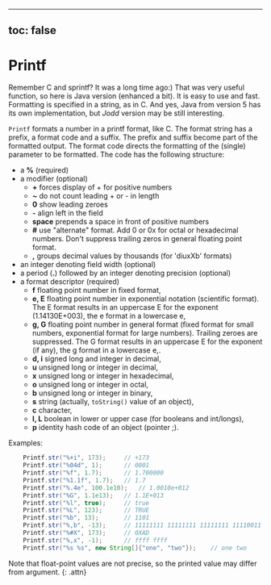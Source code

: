 -----
toc: false
-----
# Printf

Remember C and sprintf? It was a long time ago:) That was very useful
function, so here is Java version (enhanced a bit). It is easy to use
and fast. Formatting is specified in a string, as in C. And yes, Java
from version 5 has its own implementation, but *Jodd* version may be
still interesting.

`Printf` formats a number in a printf format, like C. The format string
has a prefix, a format code and a suffix. The prefix and suffix become
part of the formatted output. The format code directs the formatting of
the (single) parameter to be formatted. The code has the following
structure:

* a **%** (required)
* a modifier (optional)
  * **+** forces display of + for positive numbers
  * **~** do not count leading + or - in length
  * **0** show leading zeroes
  * **-** align left in the field
  * **space** prepends a space in front of positive numbers
  * **#** use \"alternate\" format. Add 0 or 0x for octal or hexadecimal
    numbers. Don't suppress trailing zeros in general floating point
    format.
  * **,** groups decimal values by thousands (for \'diuxXb\' formats)
* an integer denoting field width (optional)
* a period (**.**) followed by an integer denoting precision (optional)
* a format descriptor (required)
  * **f** floating point number in fixed format,
  * **e, E** floating point number in exponential notation (scientific
    format). The E format results in an uppercase E for the exponent
    (1.14130E+003), the e format in a lowercase e,
  * **g, G** floating point number in general format (fixed format for
    small numbers, exponential format for large numbers). Trailing
    zeroes are suppressed. The G format results in an uppercase E for
    the exponent (if any), the g format in a lowercase e,.
  * **d, i** signed long and integer in decimal,
  * **u** unsigned long or integer in decimal,
  * **x** unsigned long or integer in hexadecimal,
  * **o** unsigned long or integer in octal,
  * **b** unsigned long or integer in binary,
  * **s** string (actually, `toString()` value of an object),
  * **c** character,
  * **l, L** boolean in lower or upper case (for booleans and int/longs),
  * **p** identity hash code of an object (pointer ;).

Examples:

~~~~~ java
    Printf.str("%+i", 173);     // +173
    Printf.str("%04d", 1);      // 0001
    Printf.str("%f", 1.7);      // 1.700000
    Printf.str("%1.1f", 1.7);   // 1.7
    Printf.str("%.4e", 100.1e10);   // 1.0010e+012
    Printf.str("%G", 1.1e13);   // 1.1E+013
    Printf.str("%l", true);     // true
    Printf.str("%L", 123);      // TRUE
    Printf.str("%b", 13);       // 1101
    Printf.str("%,b", -13);     // 11111111 11111111 11111111 11110011
    Printf.str("%#X", 173);     // 0XAD
    Printf.str("%,x", -1);      // ffff ffff
    Printf.str("%s %s", new String[]{"one", "two"});    // one two
~~~~~


Note that float-point values are not precise, so the printed value may
differ from argument.
{: .attn}